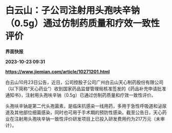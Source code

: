 # 白云山：子公司注射用头孢呋辛钠（0.5g）通过仿制药质量和疗效一致性评价
**界面快报**

**2023-10-23 09:31**

**https://www.jiemian.com/article/10271201.html**

白云山10月23日公告，近日，公司控股子公司广州白云山天心制药股份有限公司（以下简称“天心药业”）收到国家药品监督管理局核准签发的《药品补充申请批准通知书》，注射用头孢呋辛钠（0.5g）已通过仿制药质量和疗效一致性评价。

头孢呋辛钠是第二代头孢菌素，是临床抗感染一线用药，多用于急性呼吸道和泌尿道及其他部位细菌感染，同时也可用于手术期的预防性感染。截至公告日，天心药业在注射用头孢呋辛钠一致性评价研发项目上已投入研发费用约为217万元（未审计）。